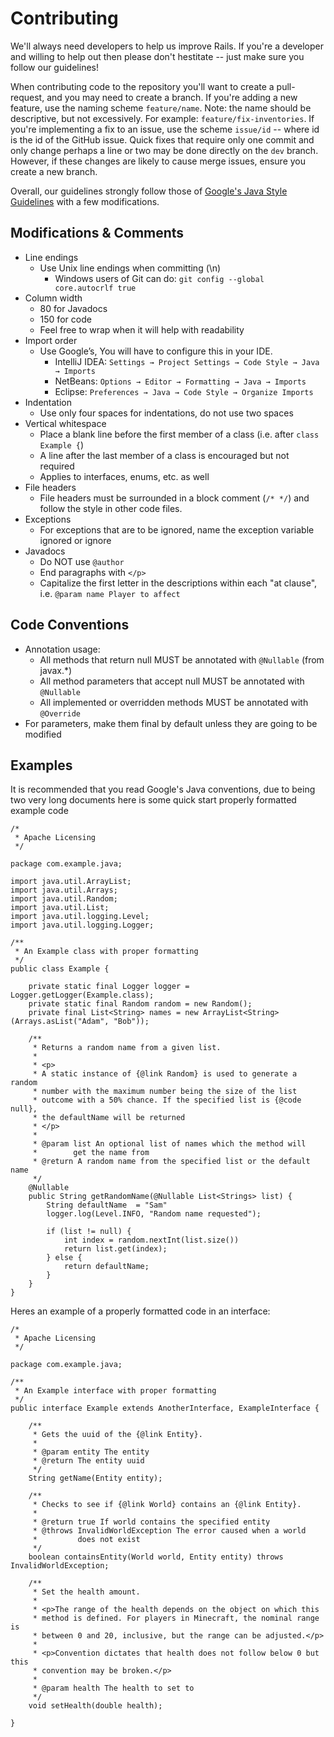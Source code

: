 # Contributing

We'll always need developers to help us improve Rails. If you're a developer and willing to help out then please don't hestitate -- just make sure you follow our guidelines!

When contributing code to the repository you'll want to create a pull-request, and you may need to create a branch.
If you're adding a new feature, use the naming scheme `feature/name`. Note: the name should be descriptive, but not
excessively. For example: `feature/fix-inventories`.
If you're implementing a fix to an issue, use the scheme `issue/id` -- where id is the id of the GitHub issue.
Quick fixes that require only one commit and only change perhaps a line or two may be done directly on the `dev` branch.
However, if these changes are likely to cause merge issues, ensure you create a new branch.

Overall, our guidelines strongly follow those of [Google's Java Style Guidelines](https://google-styleguide.googlecode.com/svn/trunk/javaguide.html) with a few modifications.

## Modifications & Comments
* Line endings
  * Use Unix line endings when committing (\n)
    * Windows users of Git can do: `git config --global core.autocrlf true`
* Column width
  * 80 for Javadocs
  * 150 for code
  * Feel free to wrap when it will help with readability
* Import order
  * Use Google’s, You will have to configure this in your IDE.
    * IntelliJ IDEA: `Settings → Project Settings → Code Style → Java → Imports`
    * NetBeans: `Options → Editor → Formatting → Java → Imports`
    * Eclipse: `Preferences → Java → Code Style → Organize Imports`
* Indentation
  * Use only four spaces for indentations, do not use two spaces
* Vertical whitespace
  * Place a blank line before the first member of a class (i.e. after `class Example {`)
  * A line after the last member of a class is encouraged but not required
  * Applies to interfaces, enums, etc. as well
* File headers
  * File headers must be surrounded in a block comment (`/* */`) and follow the style in other code files.
* Exceptions
  * For exceptions that are to be ignored, name the exception variable ignored or ignore
* Javadocs
  * Do NOT use `@author`
  * End paragraphs with `</p>`
  * Capitalize the first letter in the descriptions within each "at clause", i.e. `@param name Player to affect`

## Code Conventions
* Annotation usage:
  * All methods that return null MUST be annotated with `@Nullable` (from javax.*)
  * All method parameters that accept null MUST be annotated with `@Nullable`
  * All implemented or overridden methods MUST be annotated with `@Override`
* For parameters, make them final by default unless they are going to be modified

## Examples
It is recommended that you read Google's Java conventions, due to being two very long documents here is some quick start properly formatted example code

```
/*
 * Apache Licensing
 */

package com.example.java;

import java.util.ArrayList;
import java.util.Arrays;
import java.util.Random;
import java.util.List;
import java.util.logging.Level;
import java.util.logging.Logger;

/**
 * An Example class with proper formatting
 */
public class Example {

    private static final Logger logger = Logger.getLogger(Example.class);
    private static final Random random = new Random();
    private final List<String> names = new ArrayList<String>(Arrays.asList("Adam", "Bob"));

    /**
     * Returns a random name from a given list.
     *
     * <p>
     * A static instance of {@link Random} is used to generate a random
     * number with the maximum number being the size of the list
     * outcome with a 50% chance. If the specified list is {@code null},
     * the defaultName will be returned
     * </p>
     *
     * @param list An optional list of names which the method will
     *        get the name from
     * @return A random name from the specified list or the default name
     */
    @Nullable
    public String getRandomName(@Nullable List<Strings> list) {
        String defaultName  = "Sam"
        logger.log(Level.INFO, "Random name requested");

        if (list != null) {
            int index = random.nextInt(list.size())
            return list.get(index);
        } else {
            return defaultName;
        }
    }
}
```

Heres an example of a properly formatted code in an interface:

```
/*
 * Apache Licensing
 */

package com.example.java;

/**
 * An Example interface with proper formatting
 */
public interface Example extends AnotherInterface, ExampleInterface {

    /**
     * Gets the uuid of the {@link Entity}.
     *
     * @param entity The entity
     * @return The entity uuid
     */
    String getName(Entity entity);

    /**
     * Checks to see if {@link World} contains an {@link Entity}.
     *
     * @return true If world contains the specified entity
     * @throws InvalidWorldException The error caused when a world
     *         does not exist
     */
    boolean containsEntity(World world, Entity entity) throws InvalidWorldException;

    /**
     * Set the health amount.
     *
     * <p>The range of the health depends on the object on which this
     * method is defined. For players in Minecraft, the nominal range is
     * between 0 and 20, inclusive, but the range can be adjusted.</p>
     *
     * <p>Convention dictates that health does not follow below 0 but this
     * convention may be broken.</p>
     *
     * @param health The health to set to
     */
    void setHealth(double health);

}
```
